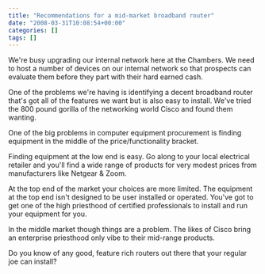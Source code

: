 ```yaml
---
title: "Recommendations for a mid-market broadband router"
date: "2008-03-31T10:08:54+00:00"
categories: []
tags: []
---
```


We're busy upgrading our internal network here at the Chambers. We need to host a number of devices on our internal network so that prospects can evaluate them before they part with their hard earned cash.

One of the problems we're having is identifying a decent broadband router that's got all of the features we want but is also easy to install. We've tried the 800 pound gorilla of the networking world Cisco and found them wanting.

One of the big problems in computer equipment procurement is finding equipment in the middle of the price/functionality bracket.

Finding equipment at the low end is easy. Go along to your local electrical retailer and you'll find a wide range of products for very modest prices from manufacturers like Netgear &amp; Zoom.

At the top end of the market your choices are more limited. The equipment at the top end isn't designed to be user installed or operated. You've got to get one of the high priesthood of certified professionals to install and run your equipment for you.

In the middle market though things are a problem. The likes of Cisco bring an enterprise priesthood only vibe to their mid-range products.

Do you know of any good, feature rich routers out there that your regular joe can install?
